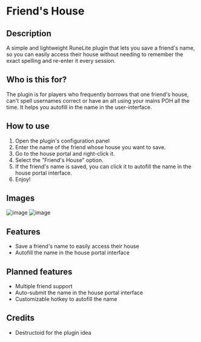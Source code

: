 # Friend's House
## Description
A simple and lightweight RuneLite plugin that lets you save a friend's name, so you can easily access their house without needing to remember the exact spelling and re-enter it every session.

## Who is this for?
The plugin is for players who frequently borrows that one friend's house, can't spell usernames correct or have an alt using your mains POH all the time. 
It helps you autofill in the name in the user-interface.

## How to use
1. Open the plugin's configuration panel
2. Enter the name of the friend whose house you want to save.
3. Go to the house portal and right-click it.
4. Select the "Friend's House" option.
5. If the friend's name is saved, you can click it to autofill the name in the house portal interface.
6. Enjoy!

## Images
![image](https://github.com/user-attachments/assets/1a566bfe-1130-4153-b12f-a51409e9f0bf)
![image](https://github.com/user-attachments/assets/c98292a6-cb47-46d4-ad54-f6e49ef507a9)


## Features
- Save a friend's name to easily access their house
- Autofill the name in the house portal interface

## Planned features
- Multiple friend support
- Auto-submit the name in the house portal interface
- Customizable hotkey to autofill the name

## Credits
- Destructoid for the plugin idea
